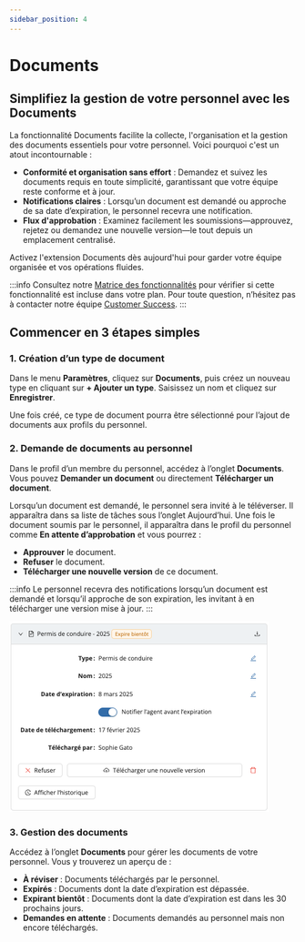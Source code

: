 ```yaml
---
sidebar_position: 4
---
```


# Documents

## Simplifiez la gestion de votre personnel avec les Documents

La fonctionnalité Documents facilite la collecte, l'organisation et la gestion des documents essentiels pour votre personnel. Voici pourquoi c'est un atout incontournable :

- **Conformité et organisation sans effort** : Demandez et suivez les documents requis en toute simplicité, garantissant que votre équipe reste conforme et à jour.
- **Notifications claires** : Lorsqu’un document est demandé ou approche de sa date d’expiration, le personnel recevra une notification.
- **Flux d'approbation** : Examinez facilement les soumissions—approuvez, rejetez ou demandez une nouvelle version—le tout depuis un emplacement centralisé.

Activez l'extension Documents dès aujourd'hui pour garder votre équipe organisée et vos opérations fluides.

:::info
Consultez notre [Matrice des fonctionnalités](../features-matrix.md) pour vérifier si cette fonctionnalité est incluse dans votre plan. Pour toute question, n’hésitez pas à contacter notre équipe [Customer Success](mailto:customer.success@workstaff.app).
:::

## Commencer en 3 étapes simples

### 1. Création d’un type de document

Dans le menu **Paramètres**, cliquez sur **Documents**, puis créez un nouveau type en cliquant sur **+ Ajouter un type**. Saisissez un nom et cliquez sur **Enregistrer**.

Une fois créé, ce type de document pourra être sélectionné pour l’ajout de documents aux profils du personnel.

### 2. Demande de documents au personnel

Dans le profil d’un membre du personnel, accédez à l’onglet **Documents**. Vous pouvez **Demander un document** ou directement **Télécharger un document**.

Lorsqu’un document est demandé, le personnel sera invité à le téléverser. Il apparaîtra dans sa liste de tâches sous l’onglet Aujourd’hui. Une fois le document soumis par le personnel, il apparaîtra dans le profil du personnel comme **En attente d’approbation** et vous pourrez :
- **Approuver** le document.
- **Refuser** le document.
- **Télécharger une nouvelle version** de ce document.

:::info
Le personnel recevra des notifications lorsqu’un document est demandé et lorsqu’il approche de son expiration, les invitant à en télécharger une version mise à jour.
:::

![Documents](Images/documents-travailleur.png)

### 3. Gestion des documents

Accédez à l’onglet **Documents** pour gérer les documents de votre personnel. Vous y trouverez un aperçu de :
- **À réviser** : Documents téléchargés par le personnel.
- **Expirés** : Documents dont la date d’expiration est dépassée.
- **Expirant bientôt** : Documents dont la date d’expiration est dans les 30 prochains jours.
- **Demandes en attente** : Documents demandés au personnel mais non encore téléchargés.